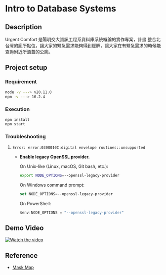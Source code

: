 # Intro to Database Systems

## Description

Urgent Comfort 是陽明交大資訊工程系資料庫系統概論的實作專案，計畫 整合北台灣的廁所點位，讓大家的緊急需求能夠得到緩解，讓大家在有緊急需求的時候能查詢附近所涵蓋的公廁。

## Project setup

### Requirement

```bash
node -v ---> v20.11.0
npm -v ---> 10.2.4
```

### Execution

```
npm install
npm start
```

### Troubleshooting

1. `Error: error:0308010C:digital envelope routines::unsupported`

   + **Enable legacy OpenSSL provider.**

     On Unix-like (Linux, macOS, Git bash, etc.):

     ```bash
     export NODE_OPTIONS=--openssl-legacy-provider
     ```

     On Windows command prompt:

     ```js
     set NODE_OPTIONS=--openssl-legacy-provider
     ```

     On PowerShell:

     ```js
     $env:NODE_OPTIONS = "--openssl-legacy-provider"
     ```

## Demo Video

[![Watch the video](https://img.youtube.com/vi/FvL_0s0tT14/hqdefault.jpg)](https://youtu.be/FvL_0s0tT14)


## Reference

+ [Mask Map](https://github.com/0445814/mask-map/tree/master)
